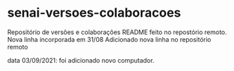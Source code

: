 # senai-versoes-colaboracoes
Repositório de versôes e colaboraçôes
README  feito no repostório remoto.
Nova linha incorporada em 31/08
Adicionado nova linha no repositório remoto

data 03/09/2021: foi adicionado novo computador.
